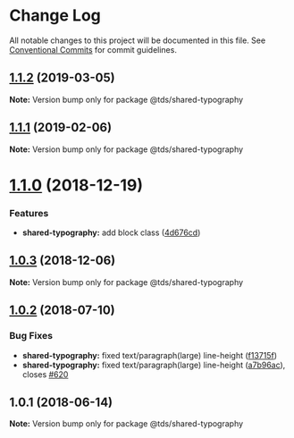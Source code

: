 # Change Log

All notable changes to this project will be documented in this file.
See [Conventional Commits](https://conventionalcommits.org) for commit guidelines.

## [1.1.2](https://github.com/telus/tds-core/compare/@tds/shared-typography@1.1.1...@tds/shared-typography@1.1.2) (2019-03-05)

**Note:** Version bump only for package @tds/shared-typography





## [1.1.1](https://github.com/telus/tds-core/compare/@tds/shared-typography@1.1.0...@tds/shared-typography@1.1.1) (2019-02-06)

**Note:** Version bump only for package @tds/shared-typography





<a name="1.1.0"></a>
# [1.1.0](https://github.com/telus/tds-core/compare/@tds/shared-typography@1.0.3...@tds/shared-typography@1.1.0) (2018-12-19)


### Features

* **shared-typography:** add block class ([4d676cd](https://github.com/telus/tds-core/commit/4d676cd))




<a name="1.0.3"></a>
## [1.0.3](https://github.com/telus/tds-core/compare/@tds/shared-typography@1.0.2...@tds/shared-typography@1.0.3) (2018-12-06)




**Note:** Version bump only for package @tds/shared-typography

<a name="1.0.2"></a>
## [1.0.2](https://github.com/telus/tds-core/compare/@tds/shared-typography@1.0.1...@tds/shared-typography@1.0.2) (2018-07-10)


### Bug Fixes

* **shared-typography:** fixed text/paragraph(large) line-height ([f13715f](https://github.com/telus/tds-core/commit/f13715f))
* **shared-typography:** fixed text/paragraph(large) line-height ([a7b96ac](https://github.com/telus/tds-core/commit/a7b96ac)), closes [#620](https://github.com/telus/tds-core/issues/620)




<a name="1.0.1"></a>
## 1.0.1 (2018-06-14)




**Note:** Version bump only for package @tds/shared-typography
